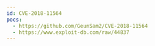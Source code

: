 ```yaml
---
id: CVE-2018-11564
pocs:
  - https://github.com/GeunSam2/CVE-2018-11564
  - https://www.exploit-db.com/raw/44837
---
```


